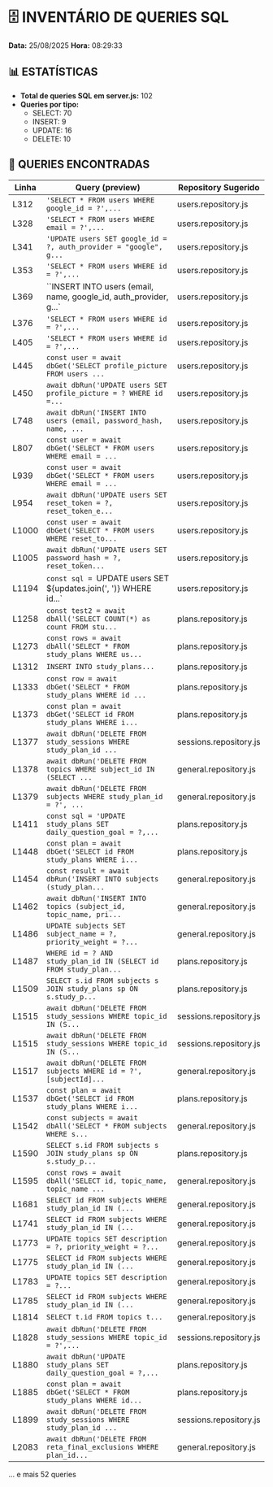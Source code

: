 # 🗄️ INVENTÁRIO DE QUERIES SQL

**Data:** 25/08/2025
**Hora:** 08:29:33

## 📊 ESTATÍSTICAS

- **Total de queries SQL em server.js:** 102
- **Queries por tipo:**
  - SELECT: 70
  - INSERT: 9
  - UPDATE: 16
  - DELETE: 10

## 📝 QUERIES ENCONTRADAS

| Linha | Query (preview) | Repository Sugerido |
|-------|----------------|--------------------|
| L312 | `'SELECT * FROM users WHERE google_id = ?',...` | users.repository.js |
| L328 | `'SELECT * FROM users WHERE email = ?',...` | users.repository.js |
| L341 | `'UPDATE users SET google_id = ?, auth_provider = "google", g...` | users.repository.js |
| L353 | `'SELECT * FROM users WHERE id = ?',...` | users.repository.js |
| L369 | ``INSERT INTO users (email, name, google_id, auth_provider, g...` | users.repository.js |
| L376 | `'SELECT * FROM users WHERE id = ?',...` | users.repository.js |
| L405 | `'SELECT * FROM users WHERE id = ?',...` | users.repository.js |
| L445 | `const user = await dbGet('SELECT profile_picture FROM users ...` | users.repository.js |
| L450 | `await dbRun('UPDATE users SET profile_picture = ? WHERE id =...` | users.repository.js |
| L748 | `await dbRun('INSERT INTO users (email, password_hash, name, ...` | users.repository.js |
| L807 | `const user = await dbGet('SELECT * FROM users WHERE email = ...` | users.repository.js |
| L939 | `const user = await dbGet('SELECT * FROM users WHERE email = ...` | users.repository.js |
| L954 | `await dbRun('UPDATE users SET reset_token = ?, reset_token_e...` | users.repository.js |
| L1000 | `const user = await dbGet('SELECT * FROM users WHERE reset_to...` | users.repository.js |
| L1005 | `await dbRun('UPDATE users SET password_hash = ?, reset_token...` | users.repository.js |
| L1194 | `const sql = `UPDATE users SET ${updates.join(', ')} WHERE id...` | users.repository.js |
| L1258 | `const test2 = await dbAll('SELECT COUNT(*) as count FROM stu...` | plans.repository.js |
| L1273 | `const rows = await dbAll('SELECT * FROM study_plans WHERE us...` | plans.repository.js |
| L1312 | `INSERT INTO study_plans...` | plans.repository.js |
| L1333 | `const row = await dbGet('SELECT * FROM study_plans WHERE id ...` | plans.repository.js |
| L1373 | `const plan = await dbGet('SELECT id FROM study_plans WHERE i...` | plans.repository.js |
| L1377 | `await dbRun('DELETE FROM study_sessions WHERE study_plan_id ...` | sessions.repository.js |
| L1378 | `await dbRun('DELETE FROM topics WHERE subject_id IN (SELECT ...` | general.repository.js |
| L1379 | `await dbRun('DELETE FROM subjects WHERE study_plan_id = ?', ...` | general.repository.js |
| L1411 | `const sql = 'UPDATE study_plans SET daily_question_goal = ?,...` | plans.repository.js |
| L1448 | `const plan = await dbGet('SELECT id FROM study_plans WHERE i...` | plans.repository.js |
| L1454 | `const result = await dbRun('INSERT INTO subjects (study_plan...` | general.repository.js |
| L1462 | `await dbRun('INSERT INTO topics (subject_id, topic_name, pri...` | general.repository.js |
| L1486 | `UPDATE subjects SET subject_name = ?, priority_weight = ?...` | general.repository.js |
| L1487 | `WHERE id = ? AND study_plan_id IN (SELECT id FROM study_plan...` | plans.repository.js |
| L1509 | `SELECT s.id FROM subjects s JOIN study_plans sp ON s.study_p...` | plans.repository.js |
| L1515 | `await dbRun('DELETE FROM study_sessions WHERE topic_id IN (S...` | sessions.repository.js |
| L1515 | `await dbRun('DELETE FROM study_sessions WHERE topic_id IN (S...` | sessions.repository.js |
| L1517 | `await dbRun('DELETE FROM subjects WHERE id = ?', [subjectId]...` | general.repository.js |
| L1537 | `const plan = await dbGet('SELECT id FROM study_plans WHERE i...` | plans.repository.js |
| L1542 | `const subjects = await dbAll('SELECT * FROM subjects WHERE s...` | general.repository.js |
| L1590 | `SELECT s.id FROM subjects s JOIN study_plans sp ON s.study_p...` | plans.repository.js |
| L1595 | `const rows = await dbAll('SELECT id, topic_name, topic_name ...` | general.repository.js |
| L1681 | `SELECT id FROM subjects WHERE study_plan_id IN (...` | general.repository.js |
| L1741 | `SELECT id FROM subjects WHERE study_plan_id IN (...` | general.repository.js |
| L1773 | `UPDATE topics SET description = ?, priority_weight = ?...` | general.repository.js |
| L1775 | `SELECT id FROM subjects WHERE study_plan_id IN (...` | general.repository.js |
| L1783 | `UPDATE topics SET description = ?...` | general.repository.js |
| L1785 | `SELECT id FROM subjects WHERE study_plan_id IN (...` | general.repository.js |
| L1814 | `SELECT t.id FROM topics t...` | general.repository.js |
| L1828 | `await dbRun('DELETE FROM study_sessions WHERE topic_id = ?',...` | sessions.repository.js |
| L1880 | `await dbRun('UPDATE study_plans SET daily_question_goal = ?,...` | plans.repository.js |
| L1885 | `const plan = await dbGet('SELECT * FROM study_plans WHERE id...` | plans.repository.js |
| L1899 | `await dbRun('DELETE FROM study_sessions WHERE study_plan_id ...` | sessions.repository.js |
| L2083 | `await dbRun('DELETE FROM reta_final_exclusions WHERE plan_id...` | general.repository.js |

... e mais 52 queries
